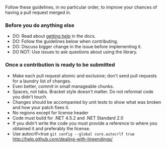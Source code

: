 Follow these guidelines, in no particular order, to improve your chances of having a pull request merged in.

### Before you do anything else

 * DO: Read about [getting help](https://restsharp.dev/support/#get-help) in the docs.
 * DO: Follow the guidelines below when contributing.  
 * DO: Discuss bigger change in the issue before implementing it.  
 * DO NOT: Use issues to ask questions about using the library.

### Once a contribution is ready to be submitted

 * Make each pull request atomic and exclusive; don't send pull requests for a laundry list of changes.
 * Even better, commit in small manageable chunks.
 * Spaces, not tabs. Bracket style doesn't matter. Do not reformat code you didn't touch.
 * Changes should be accompanied by unit tests to show what was broken and how your patch fixes it.
 * No regions except for license header
 * Code must build for .NET 4.5.2 and .NET Standard 2.0
 * If you didn't write the code you must provide a reference to where you obtained it and preferably the license. 
 * Use autocrlf=true `git config --global core.autocrlf true` http://help.github.com/dealing-with-lineendings/
